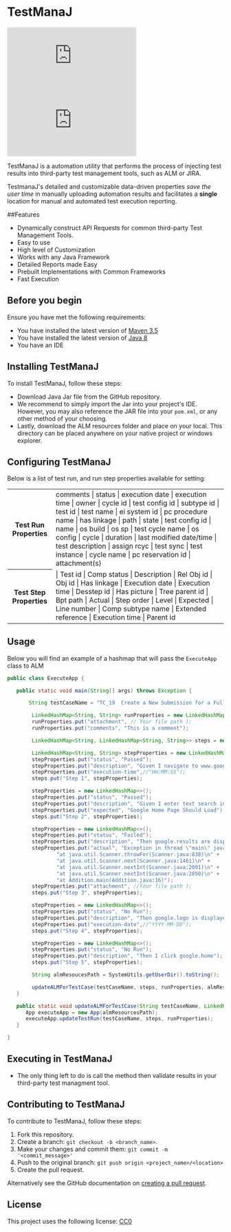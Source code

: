 # TestManaJ

![GitHub repo size](https://img.shields.io/github/repo-size/scottydocs/README-template.md)
![GitHub contributors](https://img.shields.io/github/contributors/scottydocs/README-template.md)




TestManaJ is a automation utility that performs the process of injecting test results into third-party test management tools, such as ALM or JIRA.


TestmanaJ's detailed and customizable data-driven properties *save the user time* in manually uploading automation results and facilitates a **single** location for manual and automated test execution reporting.


##Features
* Dynamically construct API Requests for common third-party Test Management Tools.
* Easy to use
* High level of Customization
* Works with any Java Framework
* Detailed Reports made Easy
* Prebuilt Implementations with Common Frameworks
* Fast Execution

## Before you begin

Ensure you have met the following requirements:

* You have installed the latest version of  <a href="https://maven.apache.org/download.cgi" > Maven 3.5 </a>
* You have installed the latest version of  <a href="https://www.oracle.com/java/technologies/javase-downloads.html" > Java 8 </a>
* You have an IDE


## Installing TestManaJ

To install TestManaJ, follow these steps:

* Download Java Jar file from the GitHub repository.
* We recommend to simply import the Jar into your project's IDE. However, you may also reference the JAR file into your `pom.xml`, or any other method of your choosing.
* Lastly, download the ALM resources folder and place on your local. This directory can be placed anywhere on your native project or windows explorer.



## Configuring TestManaJ
Below is a list of test run, and run step properties available for setting:


<table>
<tr>
  <th>Test Run Properties</th>
  <td>
  comments
| status
| execution date
| execution time
| owner
| cycle id
| test config id
| subtype id
| test id
| test name
| ei system id
| pc procedure name
| has linkage
| path
| state
| test config id
| name
| os build
| os sp
| test cycle name
| os config
| cycle
| duration
| last modified date/time
| test description
| assign rcyc
| test sync
| test instance
| cycle name
| pc reservation id
| attachment(s)
  </td>
</tr>
<tr>
  <th>Test Step Properties</th>
  <td>
| Test id
| Comp status
| Description
| Rel Obj id
| Obj id
| Has linkage
| Execution date
| Execution time
| Desstep id
| Has picture
| Tree parent id
| Bpt path
| Actual
| Step order
| Level
| Expected
| Line number
| Comp subtype name
| Extended reference
| Execution time
| Parent id
  </td>
</tr>
<tr>

</table>

## Usage
Below you will find an example of a hashmap that will pass the `ExecuteApp` class to ALM

```java
public class ExecuteApp {

   public static void main(String[] args) throws Exception {

       String testCaseName = "TC_19  Create a New Submission for a Full Application";

        LinkedHashMap<String, String> runProperties = new LinkedHashMap<>();
        runProperties.put("attachment", // Your file path );
        runProperties.put("comments", "This is a comment");

        LinkedHashMap<String, LinkedHashMap<String, String>> steps = new LinkedHashMap<>();

        LinkedHashMap<String, String> stepProperties = new LinkedHashMap<>();
        stepProperties.put("status", "Passed");
        stepProperties.put("description", "Given I navigate to www.google.com");
        stepProperties.put("execution-time",//"HH:MM:SS");
        steps.put("Step 1", stepProperties);

        stepProperties = new LinkedHashMap<>();
        stepProperties.put("status", "Passed");
        stepProperties.put("description", "Given I enter text search into search.bar");
        stepProperties.put("expected", "Google Home Page Should Load");
        steps.put("Step 2", stepProperties);

        stepProperties = new LinkedHashMap<>();
        stepProperties.put("status", "Failed");
        stepProperties.put("description", "Then google.results are displayed");
        stepProperties.put("actual", "Exception in thread \"main\" java.util.NoSuchElementException\n" +
                "at java.util.Scanner.throwFor(Scanner.java:838)\n" +
                "at java.util.Scanner.next(Scanner.java:1461)\n" +
                "at java.util.Scanner.nextInt(Scanner.java:2091)\n" +
                "at java.util.Scanner.nextInt(Scanner.java:2050)\n" +
                "at Addition.main(Addition.java:16)");
        stepProperties.put("attachment", //Your file path );
        steps.put("Step 3", stepProperties);

        stepProperties = new LinkedHashMap<>();
        stepProperties.put("status", "No Run");
        stepProperties.put("description", "Then google.logo is displayed");
        stepProperties.put("execution-date",//"YYYY-MM-DD");
        steps.put("Step 4", stepProperties);

        stepProperties = new LinkedHashMap<>();
        stepProperties.put("status", "No Run");
        stepProperties.put("description", "Then I click google.home");
        steps.put("Step 5", stepProperties);

        String almResoucesPath = SystemUtils.getUserDir().toString();

        updateALMForTestCase(testCaseName, steps, runProperties, almResoucesPath);
   }

   public static void updateALMForTestCase(String testCaseName, LinkedHashMap<String, LinkedHashMap<String, String>> steps, LinkedHashMap<String, String> runProperties, String almResourcesPath) throws Exception {
      App executeApp = new App(almResourcesPath);
      executeApp.updateTestRun(testCaseName, steps, runProperties);
   }

}
```



## Executing in TestManaJ
* The only thing left to do is call the method then validate results in your third-party test managment tool.


## Contributing to TestManaJ

To contribute to TestManaJ, follow these steps:

1. Fork this repository.
2. Create a branch: `git checkout -b <branch_name>`.
3. Make your changes and commit them: `git commit -m '<commit_message>'`
4. Push to the original branch: `git push origin <project_name>/<location>`
5. Create the pull request.

Alternatively see the GitHub documentation on [creating a pull request](https://help.github.com/en/github/collaborating-with-issues-and-pull-requests/creating-a-pull-request).

<!---## Contributors

Thanks to the following people who have contributed to this project:

* [@sethmwatson](https://github.com/sethmwatson) 📖
* Teddy Gajewski 🐛📖
* Justin Hanke 🐛

You might want to consider using something like the [All Contributors](https://github.com/all-contributors/all-contributors) specification and its [emoji key](https://allcontributors.org/docs/en/emoji-key).
--->

<!---## Contact

If you have absolutely any questions or concerns do not hesitate to contact our support team.  

 EY_NGeTAF_Support.GID@ey.net --->

## License

This project uses the following license: [CC0](<link>)
